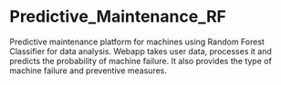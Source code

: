 # Predictive_Maintenance_RF
Predictive maintenance platform for machines using Random Forest Classifier for data analysis.
Webapp takes user data, processes it and predicts the probability of machine failure. It also provides the type of machine failure and preventive measures.
